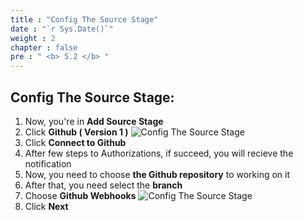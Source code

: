 ```yaml
---
title : "Config The Source Stage"
date : "`r Sys.Date()`"
weight : 2
chapter : false
pre : " <b> 5.2 </b> "
---
```


## Config The Source Stage:

1. Now, you're in **Add Source Stage**
2. Click **Github ( Version 1 )**
![Config The Source Stage](/images/5-CreateDeliveryPipeline/5.2-ConfigTheSourceStage/0001-config-source-stage.png)
3. Click **Connect to Github**
4. After few steps to Authorizations, if succeed, you will recieve the notification 
5. Now, you need to choose **the Github repository** to working on it
6. After that, you need select the **branch**
7. Choose **Github Webhooks**
![Config The Source Stage](/images/5-CreateDeliveryPipeline/5.2-ConfigTheSourceStage/0002-config-source-stage.png)
8. Click **Next**

   